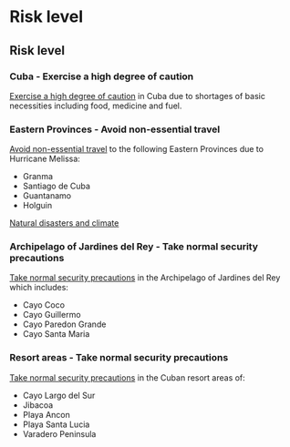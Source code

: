 # Risk level

## Risk level

### Cuba - Exercise a high degree of caution

[Exercise a high degree of caution](#levels "Risk Levels") in Cuba due to shortages of basic necessities including food, medicine and fuel.

### Eastern Provinces - Avoid non-essential travel

[Avoid non-essential travel](#levels "Risk Levels") to the following Eastern Provinces due to Hurricane Melissa:

* Granma
* Santiago de Cuba
* Guantanamo
* Holguin

[Natural disasters and climate](#disasters)

### Archipelago of Jardines del Rey - Take normal security precautions

[Take normal security precautions](#levels "Risk Levels") in the Archipelago of Jardines del Rey which includes:

* Cayo Coco
* Cayo Guillermo
* Cayo Paredon Grande
* Cayo Santa Maria

### Resort areas - Take normal security precautions

[Take normal security precautions](#levels "Risk Levels") in the Cuban resort areas of:

* Cayo Largo del Sur
* Jibacoa
* Playa Ancon
* Playa Santa Lucia
* Varadero Peninsula